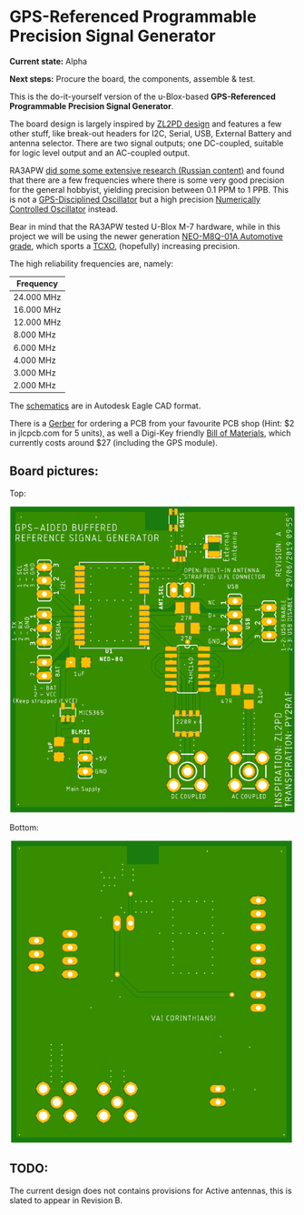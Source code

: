 # GPS-Referenced Programmable Precision Signal Generator

**Current state:** Alpha

**Next steps:** Procure the board, the components, assemble & test.

This is the do-it-yourself version of the u-Blox-based **GPS-Referenced Programmable Precision Signal Generator**.

The board design is largely inspired by [ZL2PD design](https://www.zl2pd.com/GPS_Freq_Ref.html) and features a few other stuff, like break-out headers for I2C, Serial, USB, External Battery and antenna selector. There are two signal outputs; one DC-coupled, suitable for logic level output and an AC-coupled output.

RA3APW [did some some extensive research (Russian content)](http://www.ra3apw.ru/proekty/ublox-neo-7m/) and found that there are a few frequencies where there is some very good precision for the general hobbyist, yielding precision between 0.1 PPM to 1 PPB. This is not a [GPS-Disciplined Oscillator](https://en.wikipedia.org/wiki/GPS_disciplined_oscillator) but a high precision [Numerically Controlled Oscillator](https://en.wikipedia.org/wiki/Numerically_controlled_oscillator) instead.

Bear in mind that the RA3APW tested U-Blox M-7 hardware, while in this project we will be using the newer generation [NEO-M8Q-01A Automotive grade](https://www.u-blox.com/en/product/neo-m8q-01a-module), which sports a [TCXO](https://en.wikipedia.org/wiki/Crystal_oscillator#Temperature), (hopefully) increasing precision.

The high reliability frequencies are, namely:

| Frequency |
| --- |
|24.000 MHz |
|16.000 MHz |
|12.000 MHz |
|8.000 MHz |
|6.000 MHz |
|4.000 MHz |
|3.000 MHz |
|2.000 MHz | 

The [schematics](/Schematics) are in Autodesk Eagle CAD format.

There is a [Gerber](https://github.com/rfrht/gps-reference/raw/master/Design/gps-gerbers.zip) for ordering a PCB from your favourite PCB shop (Hint: $2 in jlcpcb.com for 5 units), as well a Digi-Key friendly [Bill of Materials](/Design/gps-bom.csv), which currently costs around $27 (including the GPS module).

## Board pictures:
Top:

![Board front](https://github.com/rfrht/gps-reference/raw/master/Design/gps-top.png)

Bottom:

![Board back](https://github.com/rfrht/gps-reference/raw/master/Design/gps-bottom.png)

## TODO:
The current design does not contains provisions for Active antennas, this is slated to appear in Revision B.
